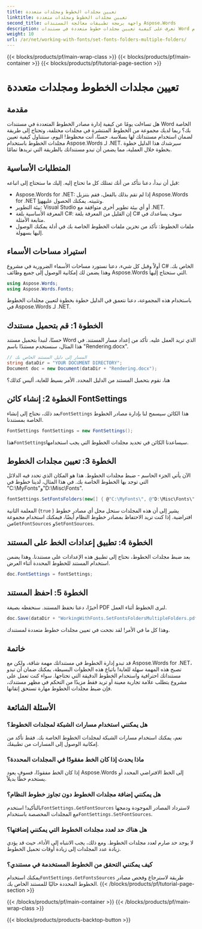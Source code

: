 ```yaml
---
title: تعيين مجلدات الخطوط ومجلدات متعددة
linktitle: تعيين مجلدات الخطوط ومجلدات متعددة
second_title: واجهة برمجة تطبيقات معالجة المستندات Aspose.Words
description: تعرف على كيفية تعيين مجلدات خطوط متعددة في مستندات Word باستخدام Aspose.Words for .NET. يضمن هذا الدليل التفصيلي أن تستخدم مستنداتك الخطوط الدقيقة التي تحتاجها.
weight: 10
url: /ar/net/working-with-fonts/set-fonts-folders-multiple-folders/
---
```


{{< blocks/products/pf/main-wrap-class >}}
{{< blocks/products/pf/main-container >}}
{{< blocks/products/pf/tutorial-page-section >}}

# تعيين مجلدات الخطوط ومجلدات متعددة

## مقدمة

هل تساءلت يومًا عن كيفية إدارة مصادر الخطوط المتعددة في مستندات Word الخاصة بك؟ ربما لديك مجموعة من الخطوط المنتشرة في مجلدات مختلفة، وتحتاج إلى طريقة لضمان استخدام مستنداتك لها بسلاسة. حسنًا، أنت محظوظ! اليوم، سنتناول كيفية تعيين مجلدات الخطوط باستخدام Aspose.Words لـ .NET. سيرشدك هذا الدليل خطوة بخطوة خلال العملية، مما يضمن أن تبدو مستنداتك بالطريقة التي تريدها تمامًا.

## المتطلبات الأساسية

قبل أن نبدأ، دعنا نتأكد من أنك تمتلك كل ما تحتاج إليه. إليك ما ستحتاج إلى اتباعه:

-  Aspose.Words for .NET: إذا لم تقم بذلك بالفعل، فقم بتنزيل Aspose.Words for .NET وتثبيته. يمكنك الحصول عليه[هنا](https://releases.aspose.com/words/net/).
- بيئة التطوير: Visual Studio أو أي بيئة تطوير أخرى متوافقة مع .NET.
- المعرفة الأساسية بلغة C#: إن القليل من المعرفة بلغة C# سوف يساعدك في متابعة الأمثلة.
- ملفات الخطوط: تأكد من تخزين ملفات الخطوط الخاصة بك في أدلة يمكنك الوصول إليها بسهولة.

## استيراد مساحات الأسماء

أولاً وقبل كل شيء، دعنا نستورد مساحات الأسماء الضرورية في مشروع C# الخاص بك. وهذا يضمن لك إمكانية الوصول إلى جميع وظائف Aspose.Words التي ستحتاج إليها.

```csharp
using Aspose.Words;
using Aspose.Words.Fonts;
```

باستخدام هذه المجموعة، دعنا نتعمق في الدليل خطوة بخطوة لتعيين مجلدات الخطوط في Aspose.Words لـ .NET.

## الخطوة 1: قم بتحميل مستندك

حسنًا، لنبدأ بتحميل مستند Word الذي تريد العمل عليه. تأكد من إعداد مسار المستند. في هذا المثال، سنستخدم مستندًا باسم "Rendering.docx".

```csharp
// المسار إلى دليل المستند الخاص بك
string dataDir = "YOUR DOCUMENT DIRECTORY";
Document doc = new Document(dataDir + "Rendering.docx");
```

هنا، نقوم بتحميل المستند من الدليل المحدد. الأمر بسيط للغاية، أليس كذلك؟

## الخطوة 2: إنشاء كائن FontSettings

 بعد ذلك، نحتاج إلى إنشاء`FontSettings` هذا الكائن سيسمح لنا بإدارة مصادر الخطوط الخاصة بمستندنا.

```csharp
FontSettings fontSettings = new FontSettings();
```

 هذا`FontSettings`سيساعدنا الكائن في تحديد مجلدات الخطوط التي يجب استخدامها.

## الخطوة 3: تعيين مجلدات الخطوط

الآن يأتي الجزء الحاسم - ضبط مجلدات الخطوط. هذا هو المكان الذي تحدد فيه الدلائل التي توجد بها الخطوط الخاصة بك. في هذا المثال، لدينا خطوط في "C:\MyFonts\"و"D:\Misc\Fonts\".

```csharp
fontSettings.SetFontsFolders(new[] { @"C:\MyFonts\", @"D:\Misc\Fonts\" }, true);
```

المعلمة الثانية (`true` ) يشير إلى أن هذه المجلدات ستحل محل أي مصادر خطوط افتراضية. إذا كنت تريد الاحتفاظ بمصادر خطوط النظام أيضًا، فيمكنك استخدام مجموعة من`GetFontSources` و`SetFontSources`.

## الخطوة 4: تطبيق إعدادات الخط على المستند

بعد ضبط مجلدات الخطوط، نحتاج إلى تطبيق هذه الإعدادات على مستندنا. وهذا يضمن استخدام المستند للخطوط المحددة أثناء العرض.

```csharp
doc.FontSettings = fontSettings;
```

## الخطوة 5: احفظ المستند

أخيرًا، دعنا نحفظ المستند. سنحفظه بصيغة PDF لنرى الخطوط أثناء العمل.

```csharp
doc.Save(dataDir + "WorkingWithFonts.SetFontsFoldersMultipleFolders.pdf");
```

وهذا كل ما في الأمر! لقد نجحت في تعيين مجلدات خطوط متعددة لمستندك.

## خاتمة

قد تبدو إدارة الخطوط في مستنداتك مهمة شاقة، ولكن مع Aspose.Words for .NET، تصبح هذه المهمة سهلة للغاية! باتباع هذه الخطوات البسيطة، يمكنك ضمان أن تبدو مستنداتك احترافية واستخدام الخطوط الدقيقة التي تحتاجها. سواء كنت تعمل على مشروع يتطلب علامة تجارية معينة أو تريد فقط مزيدًا من التحكم في مظهر مستندك، فإن ضبط مجلدات الخطوط مهارة تستحق إتقانها.

## الأسئلة الشائعة

### هل يمكنني استخدام مسارات الشبكة لمجلدات الخطوط؟
نعم، يمكنك استخدام مسارات الشبكة لمجلدات الخطوط الخاصة بك. فقط تأكد من إمكانية الوصول إلى المسارات من تطبيقك.

### ماذا يحدث إذا كان الخط مفقودًا في المجلدات المحددة؟
إذا كان الخط مفقودًا، فسوف يعود Aspose.Words إلى الخط الافتراضي المحدد أو يستخدم خطًا بديلاً.

### هل يمكنني إضافة مجلدات الخطوط دون تجاوز خطوط النظام؟
 بالتأكيد! استخدم`FontSettings.GetFontSources` لاسترداد المصادر الموجودة ودمجها مع المجلدات المخصصة باستخدام`FontSettings.SetFontSources`.

### هل هناك حد لعدد مجلدات الخطوط التي يمكنني إضافتها؟
لا يوجد حد صارم لعدد مجلدات الخطوط. ومع ذلك، يجب الانتباه إلى الأداء، حيث قد يؤدي زيادة عدد المجلدات إلى زيادة أوقات تحميل الخطوط.

### كيف يمكنني التحقق من الخطوط المستخدمة في مستندي؟
 يمكنك استخدام`FontSettings.GetFontsSources` طريقة لاسترجاع وفحص مصادر الخطوط المحددة حاليًا للمستند الخاص بك.
{{< /blocks/products/pf/tutorial-page-section >}}

{{< /blocks/products/pf/main-container >}}
{{< /blocks/products/pf/main-wrap-class >}}

{{< blocks/products/products-backtop-button >}}
